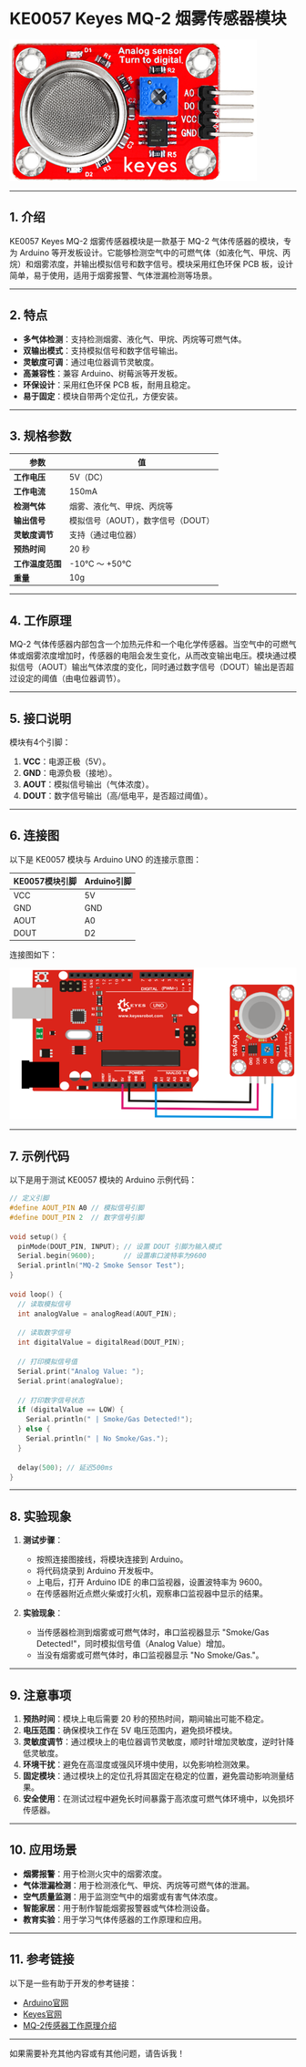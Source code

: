 # KE0057 Keyes MQ-2 烟雾传感器模块

![image-20250312163540118](media/image-20250312163540118.png)

---

## **1. 介绍**

KE0057 Keyes MQ-2 烟雾传感器模块是一款基于 MQ-2 气体传感器的模块，专为 Arduino 等开发板设计。它能够检测空气中的可燃气体（如液化气、甲烷、丙烷）和烟雾浓度，并输出模拟信号和数字信号。模块采用红色环保 PCB 板，设计简单，易于使用，适用于烟雾报警、气体泄漏检测等场景。

---

## **2. 特点**

- **多气体检测**：支持检测烟雾、液化气、甲烷、丙烷等可燃气体。
- **双输出模式**：支持模拟信号和数字信号输出。
- **灵敏度可调**：通过电位器调节灵敏度。
- **高兼容性**：兼容 Arduino、树莓派等开发板。
- **环保设计**：采用红色环保 PCB 板，耐用且稳定。
- **易于固定**：模块自带两个定位孔，方便安装。

---

## **3. 规格参数**

| 参数            | 值                     |
|-----------------|------------------------|
| **工作电压**    | 5V（DC）               |
| **工作电流**    | 150mA                  |
| **检测气体**    | 烟雾、液化气、甲烷、丙烷等 |
| **输出信号**    | 模拟信号（AOUT），数字信号（DOUT） |
| **灵敏度调节**  | 支持（通过电位器）     |
| **预热时间**    | 20 秒                  |
| **工作温度范围**| -10℃ ～ +50℃          |
| **重量**        | 10g                    |

---

## **4. 工作原理**

MQ-2 气体传感器内部包含一个加热元件和一个电化学传感器。当空气中的可燃气体或烟雾浓度增加时，传感器的电阻会发生变化，从而改变输出电压。模块通过模拟信号（AOUT）输出气体浓度的变化，同时通过数字信号（DOUT）输出是否超过设定的阈值（由电位器调节）。

---

## **5. 接口说明**

模块有4个引脚：
1. **VCC**：电源正极（5V）。
2. **GND**：电源负极（接地）。
3. **AOUT**：模拟信号输出（气体浓度）。
4. **DOUT**：数字信号输出（高/低电平，是否超过阈值）。

---

## **6. 连接图**

以下是 KE0057 模块与 Arduino UNO 的连接示意图：

| KE0057模块引脚 | Arduino引脚 |
|----------------|-------------|
| VCC            | 5V          |
| GND            | GND         |
| AOUT           | A0          |
| DOUT           | D2          |

连接图如下：

![image-20250312163552119](media/image-20250312163552119.png)

---

## **7. 示例代码**

以下是用于测试 KE0057 模块的 Arduino 示例代码：

```cpp
// 定义引脚
#define AOUT_PIN A0 // 模拟信号引脚
#define DOUT_PIN 2  // 数字信号引脚

void setup() {
  pinMode(DOUT_PIN, INPUT); // 设置 DOUT 引脚为输入模式
  Serial.begin(9600);       // 设置串口波特率为9600
  Serial.println("MQ-2 Smoke Sensor Test");
}

void loop() {
  // 读取模拟信号
  int analogValue = analogRead(AOUT_PIN);

  // 读取数字信号
  int digitalValue = digitalRead(DOUT_PIN);

  // 打印模拟信号值
  Serial.print("Analog Value: ");
  Serial.print(analogValue);

  // 打印数字信号状态
  if (digitalValue == LOW) {
    Serial.println(" | Smoke/Gas Detected!");
  } else {
    Serial.println(" | No Smoke/Gas.");
  }

  delay(500); // 延迟500ms
}
```

---

## **8. 实验现象**

1. **测试步骤**：
   - 按照连接图接线，将模块连接到 Arduino。
   - 将代码烧录到 Arduino 开发板中。
   - 上电后，打开 Arduino IDE 的串口监视器，设置波特率为 9600。
   - 在传感器附近点燃火柴或打火机，观察串口监视器中显示的结果。

2. **实验现象**：
   - 当传感器检测到烟雾或可燃气体时，串口监视器显示 "Smoke/Gas Detected!"，同时模拟信号值（Analog Value）增加。
   - 当没有烟雾或可燃气体时，串口监视器显示 "No Smoke/Gas."。

---

## **9. 注意事项**

1. **预热时间**：模块上电后需要 20 秒的预热时间，期间输出可能不稳定。
2. **电压范围**：确保模块工作在 5V 电压范围内，避免损坏模块。
3. **灵敏度调节**：通过模块上的电位器调节灵敏度，顺时针增加灵敏度，逆时针降低灵敏度。
4. **环境干扰**：避免在高湿度或强风环境中使用，以免影响检测效果。
5. **固定模块**：通过模块上的定位孔将其固定在稳定的位置，避免震动影响测量结果。
6. **安全使用**：在测试过程中避免长时间暴露于高浓度可燃气体环境中，以免损坏传感器。

---

## **10. 应用场景**

- **烟雾报警**：用于检测火灾中的烟雾浓度。
- **气体泄漏检测**：用于检测液化气、甲烷、丙烷等可燃气体的泄漏。
- **空气质量监测**：用于监测空气中的烟雾或有害气体浓度。
- **智能家居**：用于制作智能烟雾报警器或气体检测设备。
- **教育实验**：用于学习气体传感器的工作原理和应用。

---

## **11. 参考链接**

以下是一些有助于开发的参考链接：
- [Arduino官网](https://www.arduino.cc/)
- [Keyes官网](http://www.keyes-robot.com/)
- [MQ-2传感器工作原理介绍](https://www.pololu.com/file/0J309/MQ2.pdf)

---

如果需要补充其他内容或有其他问题，请告诉我！
